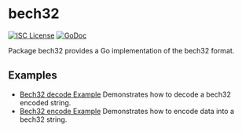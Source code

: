 bech32
==========

[![ISC License](http://img.shields.io/badge/license-ISC-blue.svg)](https://choosealicense.com/licenses/isc/)
[![GoDoc](https://godoc.org/github.com/harbi-network/harbid/util/bech32?status.png)](http://godoc.org/github.com/harbi-network/harbid/util/bech32)

Package bech32 provides a Go implementation of the bech32 format.

## Examples

* [Bech32 decode Example](http://godoc.org/github.com/harbi-network/harbid/util/bech32#example-Bech32Decode)
  Demonstrates how to decode a bech32 encoded string.
* [Bech32 encode Example](http://godoc.org/github.com/harbi-network/harbid/util/bech32#example-BechEncode)
  Demonstrates how to encode data into a bech32 string.

